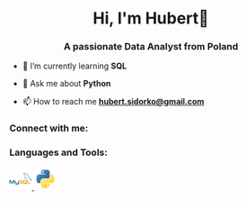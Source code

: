 <h1 align="center">Hi, I'm Hubert👋</h1>
<h3 align="center">A passionate Data Analyst from Poland</h3>

- 🌱 I’m currently learning **SQL**

- 💬 Ask me about **Python**

- 📫 How to reach me **hubert.sidorko@gmail.com**

<h3 align="left">Connect with me:</h3>
<p align="left">
</p>

<h3 align="left">Languages and Tools:</h3>
<p align="left"> <a href="https://www.mysql.com/" target="_blank" rel="noreferrer"> <img src="https://raw.githubusercontent.com/devicons/devicon/master/icons/mysql/mysql-original-wordmark.svg" alt="mysql" width="40" height="40"/> </a> <a href="https://www.python.org" target="_blank" rel="noreferrer"> <img src="https://raw.githubusercontent.com/devicons/devicon/master/icons/python/python-original.svg" alt="python" width="40" height="40"/> </a> </p>
